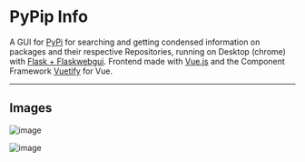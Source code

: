 # PyPip Info

A GUI for [PyPi](https://pypi.org) for searching and getting condensed information on packages and their respective Repositories, running on Desktop (chrome) with [Flask + Flaskwebgui](https://github.com/ClimenteA/flaskwebgui). Frontend made with [Vue.js](https://vuejs.org/) and the Component Framework [Vuetify](https://vuetifyjs.com) for Vue.

---

## Images

![image](https://user-images.githubusercontent.com/37747572/78466076-93ea3c00-76d3-11ea-870a-ec4466971c48.png)

![image](https://user-images.githubusercontent.com/37747572/78466060-7ae18b00-76d3-11ea-9736-067882ab4671.png)
